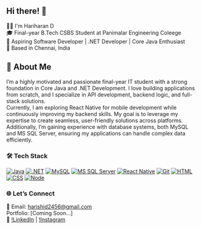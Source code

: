 ## Hi there! 👋

👨‍💻 I'm Hariharan D
 <br>
🎓 Final-year B.Tech CSBS Student at Panimalar Engineering Coleege
 <br>
💼 Aspiring Software Developer | .NET Developer | Core Java Enthusiast 
 <br>
📍 Based in Chennai, India

## 🚀 About Me
I’m a highly motivated and passionate final-year IT student with a strong foundation in Core Java and .NET Development. I love building applications from scratch, and I specialize in API development, backend logic, and full-stack solutions.
 <br>
Currently, I am exploring React Native for mobile development while continuously improving my backend skills. My goal is to leverage my expertise to create seamless, user-friendly solutions across platforms.
 <br>
Additionally, I’m gaining experience with database systems, both MySQL and MS SQL Server, ensuring my applications can handle complex data efficiently.


### 🛠️ Tech Stack
[![Java](https://skillicons.dev/icons?i=java)](https://skillicons.dev)
[![.NET](https://skillicons.dev/icons?i=dotnet)](https://skillicons.dev)
[![MySQL](https://skillicons.dev/icons?i=mysql)](https://skillicons.dev)
[![MS SQL Server](https://skillicons.dev/icons?i=mssql)](https://skillicons.dev)
[![React Native](https://skillicons.dev/icons?i=reactnative)](https://skillicons.dev)
[![Git](https://skillicons.dev/icons?i=git)](https://skillicons.dev)
[![HTML](https://skillicons.dev/icons?i=html)](https://skillicons.dev)
[![CSS](https://skillicons.dev/icons?i=css)](https://skillicons.dev)
[![Node](https://skillicons.dev/icons?i=nodejs)](https://skillicons.dev)

### 🌐 Let’s Connect
💌 Email: harishid2456@gmail.com
 <br>
 Portfolio: [Coming Soon...]
 <br>
🔗 [!LinkedIn](https://www.linkedin.com/in/hariharand23) | [!Instagram](https://www.instagram.com/in)
